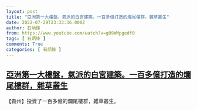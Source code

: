 ```yaml
---
layout: post
title: "亞洲第一大樓盤，氣派的白宮建築。一百多億打造的爛尾樓群，雜草叢生"
date: 2022-07-29T23:33:36.000Z
author: 石炳鋒
from: https://www.youtube.com/watch?v=g09WMpgedf0
tags: [ 石炳锋 ]
comments: True
categories: [ 石炳锋 ]
---
```

<!--1659137616000-->
[亞洲第一大樓盤，氣派的白宮建築。一百多億打造的爛尾樓群，雜草叢生](https://www.youtube.com/watch?v=g09WMpgedf0)
------

<div>
【貴州】投資了一百多億的爛尾樓群，雜草叢生。
</div>
